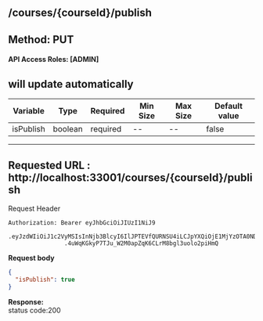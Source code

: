 
## /courses/{courseId}/publish

## Method: PUT
#### API Access Roles: [ADMIN]

## will update automatically
Variable  | Type | Required | Min Size | Max Size | Default value
------------- | ------------- | ------------- | ------------- | ------------- | -------------
isPublish  | boolean  | required | -- | -- | false






---
Requested URL : http://localhost:33001/courses/{courseId}/publish<br>
--
Request Header
```
Authorization: Bearer eyJhbGciOiJIUzI1NiJ9
                .eyJzdWIiOiJ1c2VyMSIsInNjb3BlcyI6IlJPTEVfQURNSU4iLCJpYXQiOjE1MjYzOTA0NDMsImV4cCI6MTUyNjQwODQ0M30
                .4uWqKGkyP7TJu_W2M0apZqK6CLrM8bgl3uolo2piHmQ
```
**Request body**
```json
{
  "isPublish": true
}
```
**Response:** <br>
status code:200

